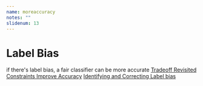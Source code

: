 ```yaml
---
name: moreaccuracy
notes: ""
slidenum: 13
---
```

# Label Bias
if there's label bias, a fair classifier can be more accurate
[Tradeoff Revisited](https://papers.nips.cc/paper/9082-unlocking-fairness-a-trade-off-revisited.pdf)
[Constraints Improve Accuracy](https://arxiv.org/pdf/1912.01094.pdf)
[Identifying and Correcting Label bias](https://arxiv.org/pdf/1901.04966.pdf)